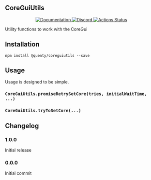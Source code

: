 ## CoreGuiUtils
<div align="center">
  <a href="http://quenty.github.io/api/">
    <img src="https://img.shields.io/badge/docs-website-green.svg" alt="Documentation" />
  </a>
  <a href="https://discord.gg/mhtGUS8">
    <img src="https://img.shields.io/badge/discord-nevermore-blue.svg" alt="Discord" />
  </a>
  <a href="https://github.com/Quenty/NevermoreEngine/actions">
    <img src="https://github.com/Quenty/NevermoreEngine/workflows/luacheck/badge.svg" alt="Actions Status" />
  </a>
</div>

Utility functions to work with the CoreGui

## Installation
```
npm install @quenty/coreguiutils --save
```

## Usage
Usage is designed to be simple.

### `CoreGuiUtils.promiseRetrySetCore(tries, initialWaitTime, ...)`

### `CoreGuiUtils.tryToSetCore(...)`


## Changelog

### 1.0.0
Initial release

### 0.0.0
Initial commit
